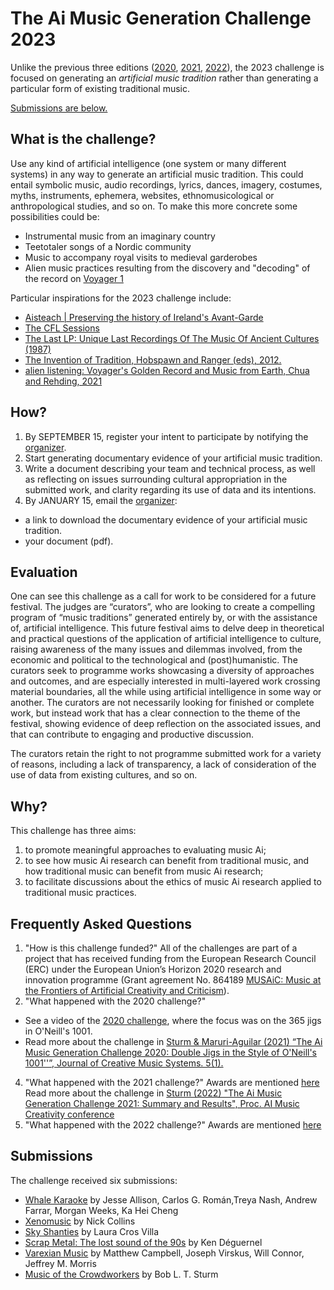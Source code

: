 # The Ai Music Generation Challenge 2023

Unlike the previous three editions ([2020](https://boblsturm.github.io/aimusic2020/), [2021](https://github.com/boblsturm/aimusicgenerationchallenge2021), [2022](https://github.com/boblsturm/aimusicgenerationchallenge2022)), the 2023 challenge is focused on generating an _artificial music tradition_ rather than generating a particular form of existing traditional music.

[Submissions are below.](#submissions)

## What is the challenge?

Use any kind of artificial intelligence (one system or many different systems) in any way to generate an artificial music tradition. This could entail symbolic music, audio recordings, lyrics, dances, imagery, costumes, myths, instruments, ephemera, websites, ethnomusicological or anthropological studies, and so on. To make this more concrete some possibilities could be:
- Instrumental music from an imaginary country
- Teetotaler songs of a Nordic community
- Music to accompany royal visits to medieval garderobes
- Alien music practices resulting from the discovery and "decoding" of the record on [Voyager 1](https://voyager.jpl.nasa.gov/golden-record)

Particular inspirations for the 2023 challenge include:
- [Aisteach | Preserving the history of Ireland's Avant-Garde](http://aisteach.net)
- [The CFL Sessions](http://www.thecflsessions.ca/biographies.html)
- [The Last LP: Unique Last Recordings Of The Music Of Ancient Cultures (1987)](https://youtu.be/zKQY7NcdnAM)
- [The Invention of Tradition, Hobspawn and Ranger (eds), 2012.](https://www.cambridge.org/core/books/invention-of-tradition/B9973971357795DC86BE856F321C34B3)
- [alien listening: Voyager's Golden Record and Music from Earth, Chua and Rehding, 2021](https://press.princeton.edu/books/hardcover/9781942130536/alien-listening)

## How?
1. By SEPTEMBER 15, register your intent to participate by notifying the [organizer](mailto:bobs@kth.se?subject=Participation-in-the-Ai-Music-Generation-Challenge-2023).
2. Start generating documentary evidence of your artificial music tradition.
3. Write a document describing your team and technical process, as well as reflecting on issues surrounding cultural appropriation in the submitted work, and clarity regarding its use of data and its intentions.
4. By JANUARY 15, email the [organizer](mailto:bobs@kth.se):
- a link to download the documentary evidence of your artificial music tradition. 
- your document (pdf).

## Evaluation

One can see this challenge as a call for work to be considered for a future festival. The judges are “curators”, who are looking to create a compelling program of “music traditions” generated entirely by, or with the assistance of, artificial intelligence. This future festival aims to delve deep in theoretical and practical questions of the application of artificial intelligence to culture, raising awareness of the many issues and dilemmas involved, from the economic and political to the technological and (post)humanistic. The curators seek to programme works showcasing a diversity of approaches and outcomes, and are especially interested in multi-layered work crossing material boundaries, all the while using artificial intelligence in some way or another. The curators are not necessarily looking for finished or complete work, but instead work that has a clear connection to the theme of the festival, showing evidence of deep reflection on the associated issues, and that can contribute to engaging and productive discussion.

The curators retain the right to not programme submitted work for a variety of reasons, including a lack of transparency, a lack of consideration of the use of data from existing cultures, and so on. 

## Why?
This challenge has three aims:
1. to promote meaningful approaches to evaluating music Ai;
2. to see how music Ai research can benefit from traditional music, and how traditional music can benefit from music Ai research;
3. to facilitate discussions about the ethics of music Ai research applied to traditional music practices.

## Frequently Asked Questions
1. "How is this challenge funded?" All of the challenges are part of a project that has received funding from the European Research Council (ERC) under the European Union’s Horizon 2020 research and innovation programme (Grant agreement No. 864189 [MUSAiC: Music at the Frontiers of Artificial Creativity and Criticism](https://www.kth.se/is/tmh/speech-communication/musaic-music-at-the-frontiers-of-artificial-creativity-and-criticism-1.950539)).
3. "What happened with the 2020 challenge?"
- See a video of the [2020 challenge](https://youtu.be/KSoSyoEx6hc), where the focus was on the 365 jigs in O'Neill's 1001.
- Read more about the challenge in [Sturm & Maruri-Aguilar (2021) “The Ai Music Generation Challenge 2020: Double Jigs in the Style of O'Neill's 1001''”, Journal of Creative Music Systems. 5(1).](https://doi.org/10.5920/jcms.950)
4. "What happened with the 2021 challenge?" Awards are mentioned [here](https://github.com/boblsturm/aimusicgenerationchallenge2021) Read more about the challenge in [Sturm (2022) "The Ai Music Generation Challenge 2021: Summary and Results", Proc. AI Music Creativity conference](https://zenodo.org/record/7088406)
5. "What happened with the 2022 challenge?" Awards are mentioned [here](https://github.com/boblsturm/aimusicgenerationchallenge2022)

## Submissions
The challenge received six submissions:
- [Whale Karaoke](WhaleKaraoke.md) by Jesse Allison, Carlos G. Román,Treya Nash, Andrew Farrar, Morgan Weeks, Ka Hei Cheng 
- [Xenomusic](Xenomusic.md) by Nick Collins
- [Sky Shanties](SkyShanties.md) by Laura Cros Villa
- [Scrap Metal: The lost sound of the 90s](ScrapMetal.md) by Ken Déguernel
- [Varexian Music]() by Matthew Campbell, Joseph Virskus, Will Connor, Jeffrey M. Morris
- [Music of the Crowdworkers]() by Bob L. T. Sturm